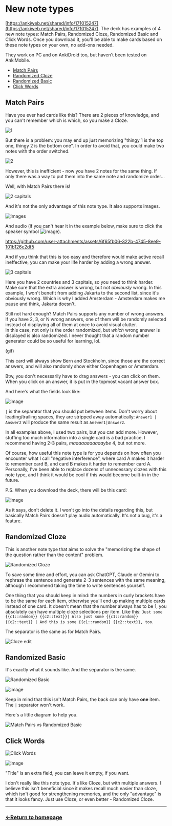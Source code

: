 # New note types

[https://ankiweb.net/shared/info/171015247](https://ankiweb.net/shared/info/171015247). The deck has examples of 4 new note types: Match Pairs, Randomized Cloze, Randomized Basic and Click Words. Once you download it, you'll be able to make cards based on these note types on your own, no add-ons needed.

They work on PC and on AnkiDroid too, but haven't been tested on AnkiMobile.

- [Match Pairs](#match-pairs)
- [Randomized Cloze](#randomized-cloze)
- [Randomized Basic](#randomized-basic)
- [Click Words](#click-words)

## Match Pairs

Have you ever had cards like this? There are 2 pieces of knowledge, and you can't remember which is which, so you make a Cloze.

![1](https://github.com/user-attachments/assets/def904c9-b78b-437f-ac66-d8f0807f155f)

But there is a problem: you may end up just memorizing "thingy 1 is the top one, thingy 2 is the bottom one". In order to avoid that, you could make two notes with the order switched.

![2](https://github.com/user-attachments/assets/8ef6dd0a-6417-4106-a422-10048bd67af6)

However, this is inefficient - now you have 2 notes for the same thing. If only there was a way to put them into the same note and randomize order...

Well, with Match Pairs there is!

![2 capitals](https://github.com/user-attachments/assets/905f5a88-33f4-419a-a662-e1906c835385)

And it's not the only advantage of this note type. It also supports images.

![Images](https://github.com/user-attachments/assets/2b648768-12d4-4755-a036-d0ba7681c416)

And audio (if you can't hear it in the example below, make sure to click the speaker symbol ![image](https://github.com/user-attachments/assets/9d3d1efb-8669-484d-91bb-e1c7a91b7b30)).

https://github.com/user-attachments/assets/6f65fb06-322b-4745-8ee9-101b126e2df5

And if you think that this is too easy and therefore would make active recall ineffective, you can make your life harder by adding a wrong answer.

![3 capitals](https://github.com/user-attachments/assets/4133a134-4501-4a7b-a17b-a562d0ec3228)

Here you have 2 countries and 3 capitals, so you need to think harder.<br />
Make sure that the extra answer is wrong, but not *obviously* wrong. In this example, I won't benefit from adding Jakarta to the second list, since it's obviously wrong. Which is why I added Amsterdam - Amsterdam makes me pause and think, Jakarta doesn't.

Still not hard enough? Match Pairs supports any number of wrong answers. If you have 2, 3, or N wrong answers, one of them will be randomly selected instead of displaying all of them at once to avoid visual clutter.<br />
In this case, not only is the order randomized, but *which* wrong answer is displayed is also randomized. I never thought that a random number generator could be so useful for learning, lol.

(gif)

This card will always show Bern and Stockholm, since those are the correct answers, and will also randomly show either Copenhagen or Amsterdam.

Btw, you don't necessarily have to drag answers - you can click on them. When you click on an answer, it is put in the topmost vacant answer box.

And here's what the fields look like:

![image](https://github.com/user-attachments/assets/87a2b1b6-231b-40c2-8934-b0f9977b1cd8)

`|` is the separator that you should put between items. Don't worry about leading/trailing spaces, they are stripped away automatically: `Answer1 | Answer2` will produce the same result as `Answer1|Answer2`.

In all examples above, I used two pairs, but you can add more. However, stuffing too much information into a single card is a bad practice. I recommend having 2-3 pairs, *maaaaaaaaaaaybe* 4, but not more.

Of course, how useful this note type is for you depends on how often you encounter what I call "negative interference", where card A makes it harder to remember card B, and card B makes it harder to remember card A. Personally, I've been able to replace dozens of unnecessary clozes with this note type, and I think it would be cool if this would become built-in in the future.

P.S. When you download the deck, there will be this card:

![image](https://github.com/user-attachments/assets/ff46142b-776b-479a-bf9a-884e76761ef3)

As it says, don't delete it. I won't go into the details regarding this, but basically Match Pairs doesn't play audio automatically. It's not a bug, it's a feature.

## Randomized Cloze

This is another note type that aims to solve the "memorizing the shape of the question rather than the content" problem.

![Randomized Cloze](https://github.com/user-attachments/assets/75c665cc-470a-4930-b527-ef1e586ab04b)

To save some time and effort, you can ask ChatGPT, Claude or Gemini to rephrase the sentence and generate 2-3 sentences with the same meaning, although I recommend taking the time to write sentences yourself.

One thing that you should keep in mind: the numbers in curly brackets have to be the same for each item, otherwise you'll end up making multiple cards instead of one card. It doesn't mean that the number always has to be 1, you absolutely can have multiple cloze selections per item. Like this: `Just some {{c1::random}} {{c2::text}}| Also just some {{c1::random}} {{c2::text}} | And this is some {{c1::random}} {{c2::text}}, too`.

The separator is the same as for Match Pairs.

![Cloze edit](https://github.com/user-attachments/assets/5881adc5-7150-4f3a-8efa-90517425eb7a)

## Randomized Basic

It's exactly what it sounds like. And the separator is the same.

![Randomized Basic](https://github.com/user-attachments/assets/7a4e54a4-5646-4f3c-8a25-7f3dfc9f3f54)

![image](https://github.com/user-attachments/assets/5df3b54d-3e07-4227-ba98-c420054674ae)

Keep in mind that this isn't Match Pairs, the back can only have **one** item. The `|` separator won't work.

Here's a little diagram to help you.

![Match Pairs vs Randomized Basic](https://github.com/user-attachments/assets/3926eee6-4146-403c-be11-e5e96775f151)


## Click Words

![Click Words](https://github.com/user-attachments/assets/02d7bc6f-2a1d-4b7e-818d-9b4f30631caa)

![image](https://github.com/user-attachments/assets/5e4cd91d-0f0f-46e0-a265-ba2e90acf0bc)

"Title" is an extra field, you can leave it empty, if you want.

I don't really like this note type. It's like Cloze, but with multiple answers. I believe this isn't beneficial since it makes recall much easier than cloze, which isn't good for strengthening memories, and the only "advantage" is that it looks fancy. Just use Cloze, or even better - Randomized Cloze.


___
### [←Return to homepage](https://expertium.github.io/)
